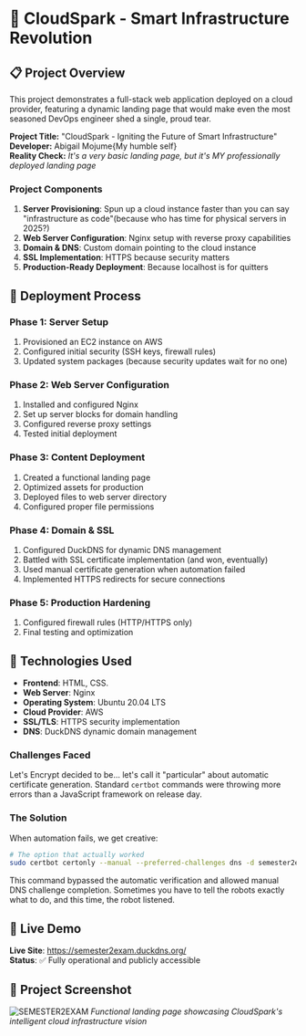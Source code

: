 # 🚀 CloudSpark - Smart Infrastructure Revolution


## 📋 Project Overview
 This project demonstrates a full-stack web application deployed on a cloud provider, featuring a dynamic landing page that would make even the most seasoned DevOps engineer shed a single, proud tear.

**Project Title:** "CloudSpark - Igniting the Future of Smart Infrastructure"  
**Developer:** Abigail Mojume{My humble self}  
**Reality Check:** *It's a very basic landing page, but it's MY professionally deployed landing page*
 

### Project Components
1. **Server Provisioning**: Spun up a cloud instance faster than you can say "infrastructure as code"(because who has time for physical servers in 2025?)
2. **Web Server Configuration**: Nginx setup with reverse proxy capabilities
3. **Domain & DNS**: Custom domain pointing to the cloud instance
4. **SSL Implementation**: HTTPS because security matters 
5. **Production-Ready Deployment**: Because localhost is for quitters


## 🔧 Deployment Process

### Phase 1: Server Setup
1. Provisioned an EC2 instance on AWS
2. Configured initial security (SSH keys, firewall rules)
3. Updated system packages (because security updates wait for no one)

### Phase 2: Web Server Configuration
1. Installed and configured Nginx
2. Set up server blocks for domain handling
3. Configured reverse proxy settings
4. Tested initial deployment

### Phase 3: Content Deployment
1. Created a functional landing page
2. Optimized assets for production
3. Deployed files to web server directory
4. Configured proper file permissions

### Phase 4: Domain & SSL
1. Configured DuckDNS for dynamic DNS management
2. Battled with SSL certificate implementation (and won, eventually)
3. Used manual certificate generation when automation failed
4. Implemented HTTPS redirects for secure connections

### Phase 5: Production Hardening
1. Configured firewall rules (HTTP/HTTPS only)
2. Final testing and optimization

## 🧰 Technologies Used

- **Frontend**: HTML, CSS.
- **Web Server**: Nginx
- **Operating System**: Ubuntu 20.04 LTS
- **Cloud Provider**: AWS
- **SSL/TLS**: HTTPS security implementation
- **DNS**: DuckDNS dynamic domain management



### Challenges Faced
Let's Encrypt decided to be... let's call it "particular" about automatic certificate generation. Standard `certbot` commands were throwing more errors than a JavaScript framework on release day.

### The Solution
When automation fails, we get creative:
```bash
# The option that actually worked
sudo certbot certonly --manual --preferred-challenges dns -d semester2exam.duckdns.org
```
This command bypassed the automatic verification and allowed manual DNS challenge completion. Sometimes you have to tell the robots exactly what to do, and this time, the robot listened.




## 📱 Live Demo

**Live Site**: https://semester2exam.duckdns.org/  
**Status**: ✅ Fully operational and publicly accessible



## 📸 Project Screenshot

![SEMESTER2EXAM](https://github.com/user-attachments/assets/9dca3662-24e9-4b48-a5fd-82ad4253dbc7)
*Functional landing page showcasing CloudSpark's intelligent cloud infrastructure vision*



